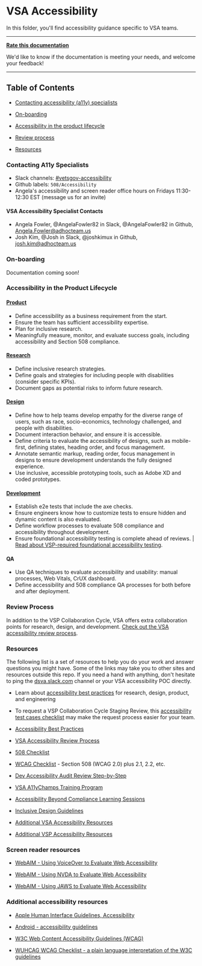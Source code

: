 # VSA Accessibility 

In this folder, you'll find accessibility guidance specific to VSA teams.

<hr/>

**[Rate this documentation](https://forms.gle/D3urPe2VbLqVd5pcA)**

We'd like to know if the documentation is meeting your needs, and welcome your feedback!

<hr/>

## Table of Contents

* [Contacting accessibility (a11y) specialists](#contacting-a11y-specialists)

* [On-boarding](#on-boarding)

* [Accessibility in the product lifecycle](#accessibility-in-the-product-lifecycle)

* [Review process](#review-process)

* [Resources](#resources)


### Contacting A11y Specialists
- Slack channels: [#vetsgov-accessibility](https://dsva.slack.com/channels/vetsgov-accessibility)
- Github labels: `508/Accessibility`
- Angela's accessibility and screen reader office hours on Fridays 11:30-12:30 EST (message us for an invite)

#### VSA Accessibility Specialist Contacts
- Angela Fowler, @AngelaFowler82 in Slack, @AngelaFowler82 in Github, Angela.Fowler@adhocteam.us
- Josh Kim, @Josh in Slack, @joshkimux in Github, josh.kim@adhocteam.us

### On-boarding

Documentation coming soon!

### Accessibility in the Product Lifecycle

#### [Product](https://github.com/department-of-veterans-affairs/va.gov-team/tree/master/teams/vsa/accessibility/product)
* Define accessibility as a business requirement from the start.
* Ensure the team has sufficient accessibility expertise.
* Plan for inclusive research.
* Meaningfully measure, monitor, and evaluate success goals, including accessibility and Section 508 compliance.


#### [Research](https://github.com/department-of-veterans-affairs/va.gov-team/tree/master/teams/vsa/accessibility/research)
* Define inclusive research strategies.
* Define goals and strategies for including people with disabilities (consider specific KPIs).
* Document gaps as potential risks to inform future research.


#### [Design](https://github.com/department-of-veterans-affairs/va.gov-team/tree/master/teams/vsa/accessibility/design)
* Define how to help teams develop empathy for the diverse range of users, such as race, socio-economics, technology challenged, and people with disabilities.
* Document interaction behavior, and ensure it is accessible.
* Define criteria to evaluate the accessibility of designs, such as mobile-first, defining states, heading order, and focus management.
* Annotate semantic markup, reading order, focus management in designs to ensure development understands the fully designed experience.
* Use inclusive, accessible prototyping tools, such as Adobe XD and coded prototypes.


#### [Development](https://github.com/department-of-veterans-affairs/va.gov-team/tree/master/teams/vsa/accessibility/development)
* Establish e2e tests that include the axe checks.
* Ensure engineers know how to customize tests to ensure hidden and dynamic content is also evaluated.
* Define workflow processes to evaluate 508 compliance and accessibility throughout development.
* Ensure foundational accessibility testing is complete ahead of reviews. | [Read about VSP-required foundational accessibility testing](https://github.com/department-of-veterans-affairs/va.gov-team/blob/master/platform/accessibility/guidance/staging-review-processes.md).


#### QA
* Use QA techniques to evaluate accessibility and usability: manual processes, Web Vitals, CrUX dashboard.
* Define accessibility and 508 compliance QA processes for both before and after deployment.


### Review Process

In addition to the VSP Collaboration Cycle, VSA offers extra collaboration points for research, design, and development. [Check out the VSA accessibility review process](https://github.com/department-of-veterans-affairs/va.gov-team/blob/master/teams/vsa/accessibility/review-process.md).

### Resources

The following list is a set of resources to help you do your work and answer questions you might have. Some of the links may take you to other sites and resources outside this repo. If you need a hand with anything, don't hesitate to ping the [dsva.slack.com](https://dsva.slack.com/#vetsgov-accessibility) channel or your VSA accessibility POC directly.

* Learn about [accessibility best practices](https://github.com/department-of-veterans-affairs/va.gov-team/blob/master/platform/accessibility/508-accessibility-best-practices.md) for research, design, product, and engineering

* To request a VSP Collaboration Cycle Staging Review, this [accessibility test cases checklist](https://github.com/department-of-veterans-affairs/va.gov-team/blob/master/teams/vsa/accessibility/test-cases-checklist-vsa.md) may make the request process easier for your team.

* [Accessibility Best Practices](https://github.com/department-of-veterans-affairs/va.gov-team/blob/master/platform/accessibility/508-accessibility-best-practices.md)

* [VSA Accessibility Review Process](https://github.com/department-of-veterans-affairs/va.gov-team/blob/master/teams/vsa/accessibility/review-process.md)

* [508 Checklist](https://github.com/department-of-veterans-affairs/va.gov-team/blob/master/platform/accessibility/508-checklist.md)

* [WCAG Checklist](https://github.com/department-of-veterans-affairs/va.gov-team/blob/master/teams/vsa/accessibility/WCAG-Checklist.md) - Section 508 (WCAG 2.0) plus 2.1, 2.2, etc.

* [Dev Accessibility Audit Review Step-by-Step](https://github.com/department-of-veterans-affairs/va.gov-team/blob/master/teams/vsa/accessibility/development/accessibility-dev-review-step-by-step.md)

* [VSA A11yChamps Training Program](https://github.com/department-of-veterans-affairs/va.gov-team/tree/master/teams/vsa/accessibility/a11y-champs#vsa-a11ychamps-program)

* [Accessibility Beyond Compliance Learning Sessions](https://github.com/department-of-veterans-affairs/va.gov-team/tree/master/teams/vsa/accessibility/learning-sessions#learning-sessions)

* [Inclusive Design Guidelines](https://github.com/department-of-veterans-affairs/va.gov-team/blob/master/teams/vsa/accessibility/research/inclusive-design-guidelines.md)

* [Additional VSA Accessibility Resources](https://github.com/department-of-veterans-affairs/va.gov-team/tree/master/teams/vsa/accessibility)

* [Additional VSP Accessibility Resources](https://github.com/department-of-veterans-affairs/va.gov-team/tree/master/platform/accessibility)

### Screen reader resources

* [WebAIM - Using VoiceOver to Evaluate Web Accessibility](https://webaim.org/articles/voiceover/)

* [WebAIM - Using NVDA to Evaluate Web Accessibility](https://webaim.org/articles/nvda/)

* [WebAIM - Using JAWS to Evaluate Web Accessibility](https://webaim.org/articles/jaws/)


### Additional accessibility resources

* [Apple Human Interface Guidelines, Accessibility](https://developer.apple.com/design/human-interface-guidelines/accessibility/overview/best-practices/)

* [Android - accessibility guidelines](https://developer.android.com/guide/topics/ui/accessibility/apps)

* [W3C Web Content Accessibility Guidelines (WCAG)](https://www.w3.org/WAI/standards-guidelines/wcag/)

* [WUHCAG WCAG Checklist - a plain language interpretation of the W3C guidelines](https://www.wuhcag.com/wcag-checklist/)
